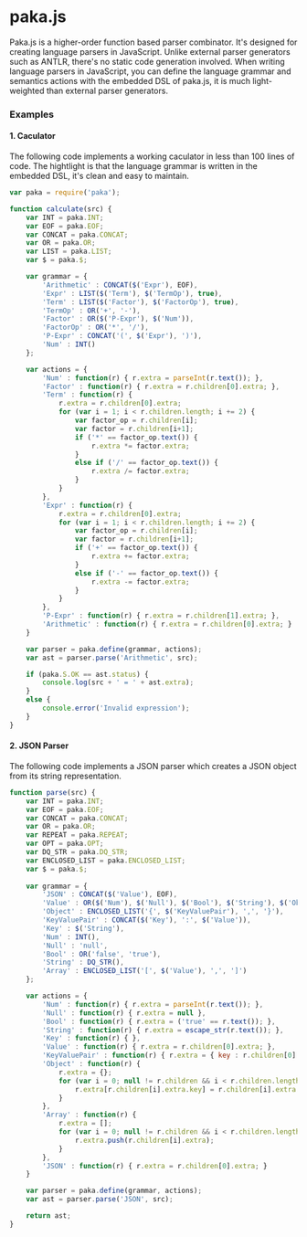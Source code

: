 paka.js 
=======

Paka.js is a higher-order function based parser combinator. It's designed for creating language parsers in JavaScript. Unlike external parser generators such as ANTLR, there's no static code generation involved. When writing language parsers in JavaScript, you can define the language grammar and semantics actions with the embedded DSL of paka.js, it is much light-weighted than external parser generators.

### Examples ###

#### 1. Caculator ####

The following code implements a working caculator in less than 100 lines of code. The hightlight is that the language grammar is written in the embedded DSL, it's clean and easy to maintain.

```javascript
var paka = require('paka');

function calculate(src) {
    var INT = paka.INT;
    var EOF = paka.EOF;
    var CONCAT = paka.CONCAT;
    var OR = paka.OR;
    var LIST = paka.LIST;
    var $ = paka.$;

    var grammar = {
        'Arithmetic' : CONCAT($('Expr'), EOF),
        'Expr' : LIST($('Term'), $('TermOp'), true),
        'Term' : LIST($('Factor'), $('FactorOp'), true),
        'TermOp' : OR('+', '-'),
        'Factor' : OR($('P-Expr'), $('Num')),
        'FactorOp' : OR('*', '/'),
        'P-Expr' : CONCAT('(', $('Expr'), ')'),
        'Num' : INT()
    };

    var actions = {
        'Num' : function(r) { r.extra = parseInt(r.text()); },
        'Factor' : function(r) { r.extra = r.children[0].extra; },
        'Term' : function(r) { 
            r.extra = r.children[0].extra;
            for (var i = 1; i < r.children.length; i += 2) {
                var factor_op = r.children[i];
                var factor = r.children[i+1];
                if ('*' == factor_op.text()) {
                    r.extra *= factor.extra;
                }
                else if ('/' == factor_op.text()) {
                    r.extra /= factor.extra;
                }
            }
        },
        'Expr' : function(r) {
            r.extra = r.children[0].extra;
            for (var i = 1; i < r.children.length; i += 2) {
                var factor_op = r.children[i];        
                var factor = r.children[i+1];
                if ('+' == factor_op.text()) {
                    r.extra += factor.extra;
                }
                else if ('-' == factor_op.text()) {
                    r.extra -= factor.extra;
                }
            }
        },
        'P-Expr' : function(r) { r.extra = r.children[1].extra; },
        'Arithmetic' : function(r) { r.extra = r.children[0].extra; }
    }

    var parser = paka.define(grammar, actions);
    var ast = parser.parse('Arithmetic', src);

    if (paka.S.OK == ast.status) {
        console.log(src + ' = ' + ast.extra);
    }
    else {
        console.error('Invalid expression');
    }
}
```

#### 2. JSON Parser ####

The following code implements a JSON parser which creates a JSON object from its string representation. 

```javascript
function parse(src) {
    var INT = paka.INT;
    var EOF = paka.EOF;
    var CONCAT = paka.CONCAT;
    var OR = paka.OR;
    var REPEAT = paka.REPEAT;
    var OPT = paka.OPT;
    var DQ_STR = paka.DQ_STR;
    var ENCLOSED_LIST = paka.ENCLOSED_LIST;
    var $ = paka.$;
    
    var grammar = {
        'JSON' : CONCAT($('Value'), EOF),
        'Value' : OR($('Num'), $('Null'), $('Bool'), $('String'), $('Object'), $('Array')),
        'Object' : ENCLOSED_LIST('{', $('KeyValuePair'), ',', '}'),
        'KeyValuePair' : CONCAT($('Key'), ':', $('Value')),
        'Key' : $('String'),
        'Num' : INT(),
        'Null' : 'null',
        'Bool' : OR('false', 'true'),
        'String' : DQ_STR(),
        'Array' : ENCLOSED_LIST('[', $('Value'), ',', ']')
    };

    var actions = {
        'Num' : function(r) { r.extra = parseInt(r.text()); },
        'Null' : function(r) { r.extra = null },
        'Bool' : function(r) { r.extra = ('true' == r.text()); },
        'String' : function(r) { r.extra = escape_str(r.text()); },
        'Key' : function(r) { },
        'Value' : function(r) { r.extra = r.children[0].extra; },
        'KeyValuePair' : function(r) { r.extra = { key : r.children[0].extra, value : r.children[2].extra }; },
        'Object' : function(r) { 
            r.extra = {};
            for (var i = 0; null != r.children && i < r.children.length; ++i) {
                r.extra[r.children[i].extra.key] = r.children[i].extra.value;
            }
        },
        'Array' : function(r) {
            r.extra = [];
            for (var i = 0; null != r.children && i < r.children.length; ++i) {
                r.extra.push(r.children[i].extra);
            }
        },
        'JSON' : function(r) { r.extra = r.children[0].extra; }
    }

    var parser = paka.define(grammar, actions);
    var ast = parser.parse('JSON', src);

    return ast;
}
```
